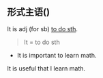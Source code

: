 ## 形式主语()

It is adj (for sb) <u>to do sth</u>.

> It = to do sth

- It is important to learn math.

It is useful that I learn math.
